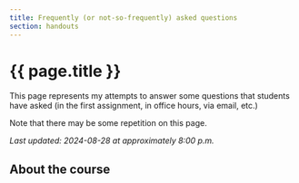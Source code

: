 ```yaml
---
title: Frequently (or not-so-frequently) asked questions
section: handouts
---
```

# {{ page.title }}

This page represents my attempts to answer some questions that students
have asked (in the first assignment, in office hours, via email, etc.)

Note that there may be some repetition on this page.

_Last updated: 2024-08-28 at approximately 8:00 p.m._

About the course
----------------

